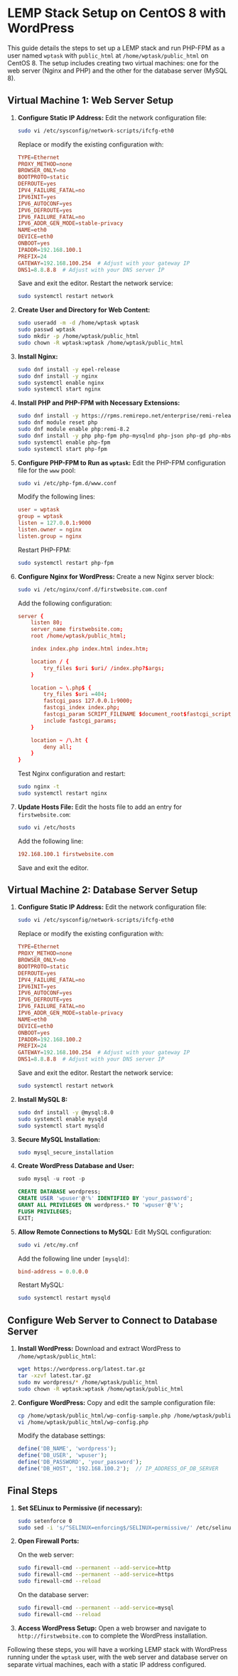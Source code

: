 # LEMP Stack Setup on CentOS 8 with WordPress

This guide details the steps to set up a LEMP stack and run PHP-FPM as a user named `wptask` with `public_html` at `/home/wptask/public_html` on CentOS 8. The setup includes creating two virtual machines: one for the web server (Nginx and PHP) and the other for the database server (MySQL 8).

## Virtual Machine 1: Web Server Setup

1. **Configure Static IP Address:**
    Edit the network configuration file:
    ```sh
    sudo vi /etc/sysconfig/network-scripts/ifcfg-eth0
    ```
    Replace or modify the existing configuration with:
    ```conf
    TYPE=Ethernet
    PROXY_METHOD=none
    BROWSER_ONLY=no
    BOOTPROTO=static
    DEFROUTE=yes
    IPV4_FAILURE_FATAL=no
    IPV6INIT=yes
    IPV6_AUTOCONF=yes
    IPV6_DEFROUTE=yes
    IPV6_FAILURE_FATAL=no
    IPV6_ADDR_GEN_MODE=stable-privacy
    NAME=eth0
    DEVICE=eth0
    ONBOOT=yes
    IPADDR=192.168.100.1
    PREFIX=24
    GATEWAY=192.168.100.254  # Adjust with your gateway IP
    DNS1=8.8.8.8  # Adjust with your DNS server IP
    ```
    Save and exit the editor. Restart the network service:
    ```sh
    sudo systemctl restart network
    ```

2. **Create User and Directory for Web Content:**
    ```sh
    sudo useradd -m -d /home/wptask wptask
    sudo passwd wptask
    sudo mkdir -p /home/wptask/public_html
    sudo chown -R wptask:wptask /home/wptask/public_html
    ```

3. **Install Nginx:**
    ```sh
    sudo dnf install -y epel-release
    sudo dnf install -y nginx
    sudo systemctl enable nginx
    sudo systemctl start nginx
    ```

4. **Install PHP and PHP-FPM with Necessary Extensions:**
    ```sh
    sudo dnf install -y https://rpms.remirepo.net/enterprise/remi-release-8.rpm
    sudo dnf module reset php
    sudo dnf module enable php:remi-8.2
    sudo dnf install -y php php-fpm php-mysqlnd php-json php-gd php-mbstring php-xml php-xmlrpc php-opcache php-curl php-intl php-imagick php-zip
    sudo systemctl enable php-fpm
    sudo systemctl start php-fpm
    ```

5. **Configure PHP-FPM to Run as `wptask`:**
    Edit the PHP-FPM configuration file for the `www` pool:
    ```sh
    sudo vi /etc/php-fpm.d/www.conf
    ```
    Modify the following lines:
    ```conf
    user = wptask
    group = wptask
    listen = 127.0.0.1:9000
    listen.owner = nginx
    listen.group = nginx
    ```
    Restart PHP-FPM:
    ```sh
    sudo systemctl restart php-fpm
    ```

6. **Configure Nginx for WordPress:**
    Create a new Nginx server block:
    ```sh
    sudo vi /etc/nginx/conf.d/firstwebsite.com.conf
    ```
    Add the following configuration:
    ```conf
    server {
        listen 80;
        server_name firstwebsite.com;
        root /home/wptask/public_html;

        index index.php index.html index.htm;

        location / {
            try_files $uri $uri/ /index.php?$args;
        }

        location ~ \.php$ {
            try_files $uri =404;
            fastcgi_pass 127.0.0.1:9000;
            fastcgi_index index.php;
            fastcgi_param SCRIPT_FILENAME $document_root$fastcgi_script_name;
            include fastcgi_params;
        }

        location ~ /\.ht {
            deny all;
        }
    }
    ```
    Test Nginx configuration and restart:
    ```sh
    sudo nginx -t
    sudo systemctl restart nginx
    ```

7. **Update Hosts File:**
    Edit the hosts file to add an entry for `firstwebsite.com`:
    ```sh
    sudo vi /etc/hosts
    ```
    Add the following line:
    ```conf
    192.168.100.1 firstwebsite.com
    ```
    Save and exit the editor.

## Virtual Machine 2: Database Server Setup

1. **Configure Static IP Address:**
    Edit the network configuration file:
    ```sh
    sudo vi /etc/sysconfig/network-scripts/ifcfg-eth0
    ```
    Replace or modify the existing configuration with:
    ```conf
    TYPE=Ethernet
    PROXY_METHOD=none
    BROWSER_ONLY=no
    BOOTPROTO=static
    DEFROUTE=yes
    IPV4_FAILURE_FATAL=no
    IPV6INIT=yes
    IPV6_AUTOCONF=yes
    IPV6_DEFROUTE=yes
    IPV6_FAILURE_FATAL=no
    IPV6_ADDR_GEN_MODE=stable-privacy
    NAME=eth0
    DEVICE=eth0
    ONBOOT=yes
    IPADDR=192.168.100.2
    PREFIX=24
    GATEWAY=192.168.100.254  # Adjust with your gateway IP
    DNS1=8.8.8.8  # Adjust with your DNS server IP
    ```
    Save and exit the editor. Restart the network service:
    ```sh
    sudo systemctl restart network
    ```

2. **Install MySQL 8:**
    ```sh
    sudo dnf install -y @mysql:8.0
    sudo systemctl enable mysqld
    sudo systemctl start mysqld
    ```

3. **Secure MySQL Installation:**
    ```sh
    sudo mysql_secure_installation
    ```

4. **Create WordPress Database and User:**
    ```sql
    sudo mysql -u root -p

    CREATE DATABASE wordpress;
    CREATE USER 'wpuser'@'%' IDENTIFIED BY 'your_password';
    GRANT ALL PRIVILEGES ON wordpress.* TO 'wpuser'@'%';
    FLUSH PRIVILEGES;
    EXIT;
    ```

5. **Allow Remote Connections to MySQL:**
    Edit MySQL configuration:
    ```sh
    sudo vi /etc/my.cnf
    ```
    Add the following line under `[mysqld]`:
    ```conf
    bind-address = 0.0.0.0
    ```
    Restart MySQL:
    ```sh
    sudo systemctl restart mysqld
    ```

## Configure Web Server to Connect to Database Server

1. **Install WordPress:**
    Download and extract WordPress to `/home/wptask/public_html`:
    ```sh
    wget https://wordpress.org/latest.tar.gz
    tar -xzvf latest.tar.gz
    sudo mv wordpress/* /home/wptask/public_html
    sudo chown -R wptask:wptask /home/wptask/public_html
    ```

2. **Configure WordPress:**
    Copy and edit the sample configuration file:
    ```sh
    cp /home/wptask/public_html/wp-config-sample.php /home/wptask/public_html/wp-config.php
    vi /home/wptask/public_html/wp-config.php
    ```
    Modify the database settings:
    ```php
    define('DB_NAME', 'wordpress');
    define('DB_USER', 'wpuser');
    define('DB_PASSWORD', 'your_password');
    define('DB_HOST', '192.168.100.2');  // IP_ADDRESS_OF_DB_SERVER
    ```

## Final Steps

1. **Set SELinux to Permissive (if necessary):**
    ```sh
    sudo setenforce 0
    sudo sed -i 's/^SELINUX=enforcing$/SELINUX=permissive/' /etc/selinux/config
    ```

2. **Open Firewall Ports:**

    On the web server:
    ```sh
    sudo firewall-cmd --permanent --add-service=http
    sudo firewall-cmd --permanent --add-service=https
    sudo firewall-cmd --reload
    ```

    On the database server:
    ```sh
    sudo firewall-cmd --permanent --add-service=mysql
    sudo firewall-cmd --reload
    ```

3. **Access WordPress Setup:**
    Open a web browser and navigate to `http://firstwebsite.com` to complete the WordPress installation.

Following these steps, you will have a working LEMP stack with WordPress running under the `wptask` user, with the web server and database server on separate virtual machines, each with a static IP address configured.
